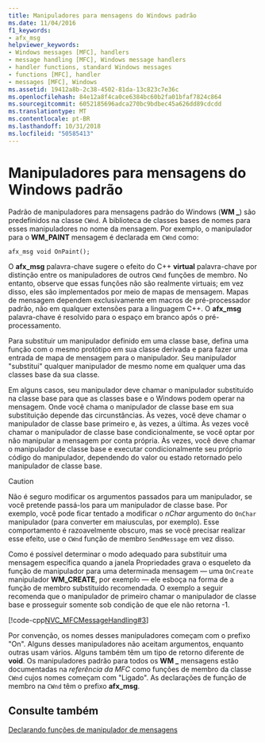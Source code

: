 ```yaml
---
title: Manipuladores para mensagens do Windows padrão
ms.date: 11/04/2016
f1_keywords:
- afx_msg
helpviewer_keywords:
- Windows messages [MFC], handlers
- message handling [MFC], Windows message handlers
- handler functions, standard Windows messages
- functions [MFC], handler
- messages [MFC], Windows
ms.assetid: 19412a8b-2c38-4502-81da-13c823c7e36c
ms.openlocfilehash: 84e12a8f4ca0ce6384bc60b2fa01bfaf7824c864
ms.sourcegitcommit: 6052185696adca270bc9bdbec45a626dd89cdcdd
ms.translationtype: MT
ms.contentlocale: pt-BR
ms.lasthandoff: 10/31/2018
ms.locfileid: "50585413"
---
```

# <a name="handlers-for-standard-windows-messages"></a>Manipuladores para mensagens do Windows padrão

Padrão de manipuladores para mensagens padrão do Windows (**WM _**) são predefinidos na classe `CWnd`. A biblioteca de classes bases de nomes para esses manipuladores no nome da mensagem. Por exemplo, o manipulador para o **WM_PAINT** mensagem é declarada em `CWnd` como:

`afx_msg void OnPaint();`

O **afx_msg** palavra-chave sugere o efeito do C++ **virtual** palavra-chave por distinção entre os manipuladores de outros `CWnd` funções de membro. No entanto, observe que essas funções não são realmente virtuais; em vez disso, eles são implementados por meio de mapas de mensagem. Mapas de mensagem dependem exclusivamente em macros de pré-processador padrão, não em qualquer extensões para a linguagem C++. O **afx_msg** palavra-chave é resolvido para o espaço em branco após o pré-processamento.

Para substituir um manipulador definido em uma classe base, defina uma função com o mesmo protótipo em sua classe derivada e para fazer uma entrada de mapa de mensagem para o manipulador. Seu manipulador "substitui" qualquer manipulador de mesmo nome em qualquer uma das classes base da sua classe.

Em alguns casos, seu manipulador deve chamar o manipulador substituído na classe base para que as classes base e o Windows podem operar na mensagem. Onde você chama o manipulador de classe base em sua substituição depende das circunstâncias. Às vezes, você deve chamar o manipulador de classe base primeiro e, às vezes, a última. Às vezes você chamar o manipulador de classe base condicionalmente, se você optar por não manipular a mensagem por conta própria. Às vezes, você deve chamar o manipulador de classe base e executar condicionalmente seu próprio código do manipulador, dependendo do valor ou estado retornado pelo manipulador de classe base.

> [!CAUTION]
>  Não é seguro modificar os argumentos passados para um manipulador, se você pretende passá-los para um manipulador de classe base. Por exemplo, você pode ficar tentado a modificar o *nChar* argumento do `OnChar` manipulador (para converter em maiusculas, por exemplo). Esse comportamento é razoavelmente obscuro, mas se você precisar realizar esse efeito, use o `CWnd` função de membro `SendMessage` em vez disso.

Como é possível determinar o modo adequado para substituir uma mensagem específica quando a janela Propriedades grava o esqueleto da função de manipulador para uma determinada mensagem — uma `OnCreate` manipulador **WM_CREATE**, por exemplo — ele esboça na forma de a função de membro substituído recomendada. O exemplo a seguir recomenda que o manipulador de primeiro chamar o manipulador de classe base e prosseguir somente sob condição de que ele não retorna -1.

[!code-cpp[NVC_MFCMessageHandling#3](../mfc/codesnippet/cpp/handlers-for-standard-windows-messages_1.cpp)]

Por convenção, os nomes desses manipuladores começam com o prefixo "On". Alguns desses manipuladores não aceitam argumentos, enquanto outras usam vários. Alguns também têm um tipo de retorno diferente de **void**. Os manipuladores padrão para todos os **WM _** mensagens estão documentadas na *referência da MFC* como funções de membro da classe `CWnd` cujos nomes começam com "Ligado". As declarações de função de membro na `CWnd` têm o prefixo **afx_msg**.

## <a name="see-also"></a>Consulte também

[Declarando funções de manipulador de mensagens](../mfc/declaring-message-handler-functions.md)
